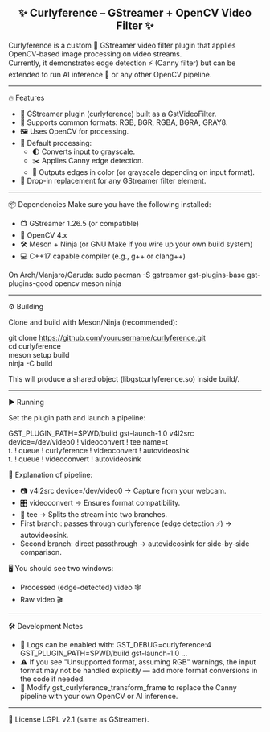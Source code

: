 <h2 align="center">✨ Curlyference – GStreamer + OpenCV Video Filter ✨</h2>

Curlyference is a custom 🎥 GStreamer video filter plugin that applies OpenCV-based image processing on video streams.  
Currently, it demonstrates edge detection ⚡ (Canny filter) but can be extended to run AI inference 🤖 or any other OpenCV pipeline.

---

🔥 Features
- 🧩 GStreamer plugin (curlyference) built as a GstVideoFilter.
- 🎨 Supports common formats: RGB, BGR, RGBA, BGRA, GRAY8.
- 🖼️ Uses OpenCV for processing.
- 🎯 Default processing:
  - 🌓 Converts input to grayscale.
  - ✂️ Applies Canny edge detection.
  - 🌈 Outputs edges in color (or grayscale depending on input format).
- 🔌 Drop-in replacement for any GStreamer filter element.

---

📦 Dependencies
Make sure you have the following installed:

- 📺 GStreamer 1.26.5 (or compatible)
- 🧠 OpenCV 4.x
- 🛠️ Meson + Ninja (or GNU Make if you wire up your own build system)
- 💻 C++17 capable compiler (e.g., g++ or clang++)

On Arch/Manjaro/Garuda:
sudo pacman -S gstreamer gst-plugins-base gst-plugins-good opencv meson ninja

---

⚙️ Building

Clone and build with Meson/Ninja (recommended):

git clone https://github.com/yourusername/curlyference.git  
cd curlyference  
meson setup build  
ninja -C build  

This will produce a shared object (libgstcurlyference.so) inside build/.

---

▶️ Running

Set the plugin path and launch a pipeline:

GST_PLUGIN_PATH=$PWD/build gst-launch-1.0 v4l2src device=/dev/video0 ! videoconvert ! tee name=t \
  t. ! queue ! curlyference ! videoconvert ! autovideosink \
  t. ! queue ! videoconvert ! autovideosink

🎥 Explanation of pipeline:
- 📷 v4l2src device=/dev/video0 → Capture from your webcam.  
- 🎛️ videoconvert → Ensures format compatibility.  
- 🔀 tee → Splits the stream into two branches.  
- First branch: passes through curlyference (edge detection ⚡) → autovideosink.  
- Second branch: direct passthrough → autovideosink for side-by-side comparison.

🖥️ You should see two windows:
- Processed (edge-detected) video 🕸️
- Raw video 🎬

---

🛠️ Development Notes
- 🐞 Logs can be enabled with:
  GST_DEBUG=curlyference:4 GST_PLUGIN_PATH=$PWD/build gst-launch-1.0 ...
- ⚠️ If you see "Unsupported format, assuming RGB" warnings, the input format may not be handled explicitly — add more format conversions in the code if needed.
- 📝 Modify gst_curlyference_transform_frame to replace the Canny pipeline with your own OpenCV or AI inference.

---

📜 License
LGPL v2.1 (same as GStreamer).  
